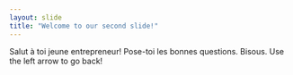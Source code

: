 ```yaml
---
layout: slide
title: "Welcome to our second slide!"
---
```

Salut à toi jeune entrepreneur! Pose-toi les bonnes questions. Bisous.
Use the left arrow to go back!
